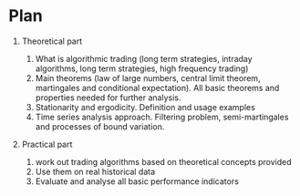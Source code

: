 # Plan
1.  Theoretical part
	1.  What is algorithmic trading (long term strategies, intraday algorithms, long term strategies, high frequency trading)
	2.  Main theorems (law of large numbers, central limit theorem, martingales and conditional expectation). All basic theorems and properties needed for further analysis.
	3.  Stationarity and ergodicity. Definition and usage examples
	4.  Time series analysis approach. Filtering problem, semi-martingales and processes of bound variation.

3.  Practical part
	1.  work out trading algorithms based on theoretical concepts provided
	2.  Use them on real historical data
	3.  Evaluate and analyse all basic performance indicators
<!--stackedit_data:
eyJoaXN0b3J5IjpbLTc3NDg3NDgzOCwtMjg1MDA3NTc5LC03Nz
Q4NzQ4MzhdfQ==
-->